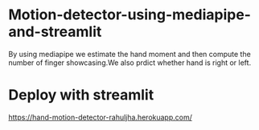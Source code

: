 # Motion-detector-using-mediapipe-and-streamlit

By using mediapipe we estimate the hand moment and then compute the number of finger showcasing.We also prdict whether hand is right or left.

# Deploy with streamlit

https://hand-motion-detector-rahuljha.herokuapp.com/
